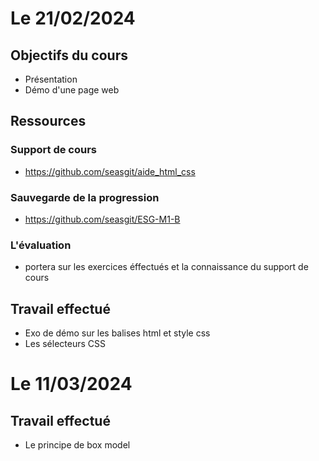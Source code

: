 # Le 21/02/2024

## Objectifs du cours
- Présentation
- Démo d'une page web
## Ressources

### Support de cours
- https://github.com/seasgit/aide_html_css
### Sauvegarde de la progression
- https://github.com/seasgit/ESG-M1-B

### L'évaluation
- portera sur les exercices éffectués et la connaissance du support de cours

## Travail effectué
- Exo de démo sur les balises html et style css
- Les sélecteurs CSS

# Le 11/03/2024

## Travail effectué
- Le principe de box model
